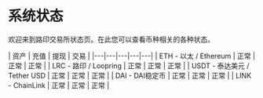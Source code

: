 
# 系统状态

欢迎来到路印交易所状态页。在此您可以查看币种相关的各种状态。

| 资产 | 充值  | 提现  | 交易  |
|---|---|---|---|---|
| ETH - 以太 / Ethereum   | 正常  | 正常  |  正常 |
| LRC - 路印 / Loopring  |  正常 |  正常 |  正常 |
| USDT - 泰达美元 / Tether USD  | 正常  | 正常  |  正常 |
| DAI - DAI稳定币  | 正常  |  正常 | 正常  |
| LINK - ChainLink  |  正常 |  正常 |  正常 |
